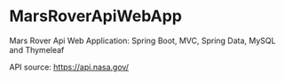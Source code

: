 # MarsRoverApiWebApp

Mars Rover Api Web Application: Spring Boot, MVC, Spring Data, MySQL and Thymeleaf

API source: https://api.nasa.gov/
